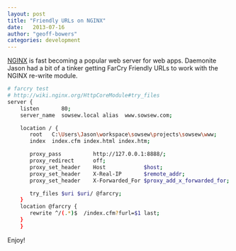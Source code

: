 ```yaml
---
layout: post
title: "Friendly URLs on NGINX"
date:   2013-07-16
author: "geoff-bowers"
categories: development
---
```


[NGINX](http://nginx.org/) is fast becoming a popular web server for web apps. Daemonite Jason had a bit of a tinker getting FarCry Friendly URLs to work with the NGINX re-write module.

``` bash
# farcry test
# http://wiki.nginx.org/HttpCoreModule#try_files
server {
    listen       80;
    server_name  sowsew.local alias  www.sowsew.com;

    location / {
       root   C:\Users\Jason\workspace\sowsew\projects\sowsew\www;
       index  index.cfm index.html index.htm;

       proxy_pass          http://127.0.0.1:8888/;
       proxy_redirect      off;
       proxy_set_header    Host            $host;
       proxy_set_header    X-Real-IP       $remote_addr;
       proxy_set_header    X-Forwarded_For $proxy_add_x_forwarded_for;

       try_files $uri $uri/ @farcry;
    }
    location @farcry {
       rewrite ^/(.*)$  /index.cfm?furl=$1 last;
    }
    }
```

Enjoy!